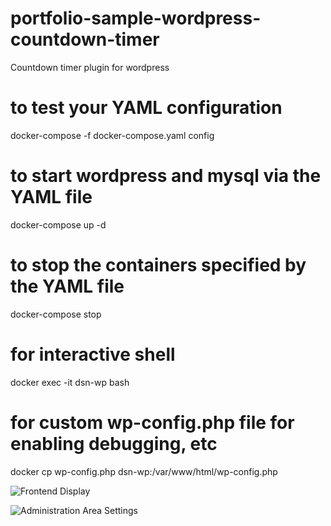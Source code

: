 # portfolio-sample-wordpress-countdown-timer

Countdown timer plugin for wordpress

# to test your YAML configuration
docker-compose -f docker-compose.yaml config

# to start wordpress and mysql via the YAML file
docker-compose up -d

# to stop the containers specified by the YAML file
docker-compose stop

# for interactive shell
docker exec -it dsn-wp bash

# for custom wp-config.php file for enabling debugging, etc
docker cp wp-config.php dsn-wp:/var/www/html/wp-config.php

![Frontend Display](https://dsnutter.github.io/assets/images/screenshots/Wordpress-Countdown-Timer-Frontend.png)

![Administration Area Settings](https://dsnutter.github.io/assets/images/screenshots/Wordpress-Countdown-Timer-Plugin-Admin.png)
